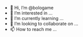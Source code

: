- 👋 Hi, I’m @bologame
- 👀 I’m interested in ...
- 🌱 I’m currently learning ...
- 💞️ I’m looking to collaborate on ...
- 📫 How to reach me ...

<!---
bologame/bologame is a ✨ special ✨ repository because its `README.md` (this file) appears on your GitHub profile.
You can click the Preview link to take a look at your changes.
--->
